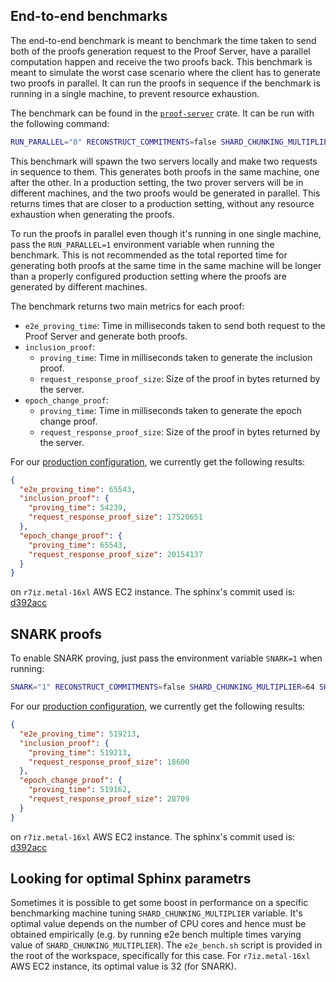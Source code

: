 ## End-to-end benchmarks

The end-to-end benchmark is meant to benchmark the time taken to send both of the proofs generation request to the Proof
Server, have a parallel computation happen and receive the two proofs back. This benchmark is meant to simulate the
worst case scenario where the client has to generate two proofs in parallel. It can run the proofs in sequence if the
benchmark is running in a single machine, to prevent resource exhaustion.

The benchmark can be found in
the [
`proof-server`](https://github.com/argumentcomputer/zk-light-clients/blob/dev/aptos/proof-server/benches/proof_server.rs)
crate. It can be run with the following command:

```bash
RUN_PARALLEL="0" RECONSTRUCT_COMMITMENTS=false SHARD_CHUNKING_MULTIPLIER=1 SHARD_SIZE=1048576 SHARD_BATCH_SIZE=0 RUSTFLAGS="-C target-cpu=native --cfg tokio_unstable -C opt-level=3" PRIMARY_ADDR="127.0.0.1:8080" SECONDARY_ADDR="127.0.0.1:8081" cargo bench --bench proof_server
```

This benchmark will spawn the two servers locally and make two requests in sequence to them. This generates both proofs
in the same machine, one after the other. In a production setting, the two prover servers will be in different machines,
and the two proofs would be generated in parallel. This returns times that are closer to a production setting, without
any resource exhaustion when generating the proofs.

To run the proofs in parallel even though it's running in one single machine, pass the `RUN_PARALLEL=1` environment
variable
when running the benchmark. This is not recommended as the total reported time for generating both proofs at the same
time
in the same machine will be longer than a properly configured production setting where the proofs are generated by
different
machines.

The benchmark returns two main metrics for each proof:

- `e2e_proving_time`: Time in milliseconds taken to send both request to the Proof Server and generate both proofs.
- `inclusion_proof`:
    - `proving_time`: Time in milliseconds taken to generate the inclusion proof.
    - `request_response_proof_size`: Size of the proof in bytes returned by the server.
- `epoch_change_proof`:
    - `proving_time`: Time in milliseconds taken to generate the epoch change proof.
    - `request_response_proof_size`: Size of the proof in bytes returned by the server.

For our [production configuration](../run/overview.md), we currently get the following results:

```json
{
  "e2e_proving_time": 65543,
  "inclusion_proof": {
    "proving_time": 54239,
    "request_response_proof_size": 17520651
  },
  "epoch_change_proof": {
    "proving_time": 65543,
    "request_response_proof_size": 20154137
  }
} 
```

on `r7iz.metal-16xl` AWS EC2 instance. The sphinx's commit used
is: [d392acc](https://github.com/argumentcomputer/sphinx/commit/d392acca56fbaa0e4dd0b73cfab0414b4e321348)

## SNARK proofs

To enable SNARK proving, just pass the environment variable `SNARK=1` when running:

```bash
SNARK="1" RECONSTRUCT_COMMITMENTS=false SHARD_CHUNKING_MULTIPLIER=64 SHARD_SIZE=4194304 SHARD_BATCH_SIZE=0 RUSTFLAGS="-C target-cpu=native --cfg tokio_unstable -C opt-level=3" PRIMARY_ADDR="127.0.0.1:8080" SECONDARY_ADDR="127.0.0.1:8081" cargo bench --bench proof_server
```

For our [production configuration](../run/overview.md), we currently get the following results:

```json
{
  "e2e_proving_time": 519213,
  "inclusion_proof": {
    "proving_time": 519213,
    "request_response_proof_size": 18600
  },
  "epoch_change_proof": {
    "proving_time": 519162,
    "request_response_proof_size": 28709
  }
} 
```

on `r7iz.metal-16xl` AWS EC2 instance. The sphinx's commit used
is: [d392acc](https://github.com/argumentcomputer/sphinx/commit/d392acca56fbaa0e4dd0b73cfab0414b4e321348)

## Looking for optimal Sphinx parametrs

Sometimes it is possible to get some boost in performance on a specific benchmarking machine tuning
`SHARD_CHUNKING_MULTIPLIER` variable. It's optimal value depends on the number of CPU cores
and hence must be obtained empirically (e.g. by running e2e bench multiple times varying value of
`SHARD_CHUNKING_MULTIPLIER`). The `e2e_bench.sh` script is provided in the root of the workspace, specifically
for this case. For `r7iz.metal-16xl` AWS EC2 instance, its optimal value is 32 (for SNARK).
